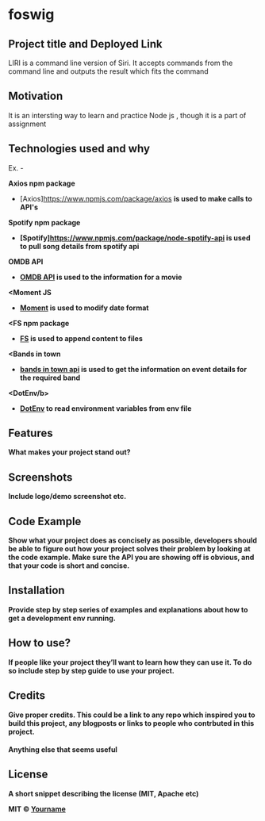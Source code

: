 # foswig
## Project title and Deployed Link
LIRI is a command line version of Siri. It accepts commands from the command line and outputs the result which fits the command

## Motivation
It is an intersting way to learn and practice  Node js , though it is a part of assignment

## Technologies used and why
Ex. -

<b>Axios npm package</b>
- [Axios]https://www.npmjs.com/package/axios
<b>is used to make calls to API's<b>

<b>Spotify npm package</b>
- [Spotify]https://www.npmjs.com/package/node-spotify-api
<b>is used to pull song details from spotify api<b>

<b>OMDB API</b>
- [OMDB API](http://www.omdbapi.com/?apikey=[yourkey])
<b>is used to the information for a movie<b>

<<b>Moment JS</b>
-  [Moment](https://www.npmjs.com/package/moment)
<b>is used to modify date format<b>

<<b>FS npm package</b>
- [FS](https://www.npmjs.com/package/fs)
<b>is used to append content  to files<b>

<<b>Bands in town</b>
- [bands in town api](http://www.artists.bandsintown.com/bandsintown-api)
<b>is used to get the information on event details for the required band<b>

<<b>DotEnv/b>
- [DotEnv](https://www.npmjs.com/package/dotenv)
<b>to read environment variables from env file<b>


 



## Features
What makes your project stand out?

## Screenshots
Include logo/demo screenshot etc.

## Code Example
Show what your project does as concisely as possible, developers should be able to figure out **how** your project solves their problem by looking at the code example. Make sure the API you are showing off is obvious, and that your code is short and concise.

## Installation
Provide step by step series of examples and explanations about how to get a development env running.

## How to use?
If people like your project they’ll want to learn how they can use it. To do so include step by step guide to use your project.

## Credits
Give proper credits. This could be a link to any repo which inspired you to build this project, any blogposts or links to people who contrbuted in this project. 

#### Anything else that seems useful

## License
A short snippet describing the license (MIT, Apache etc)

MIT © [Yourname]()
